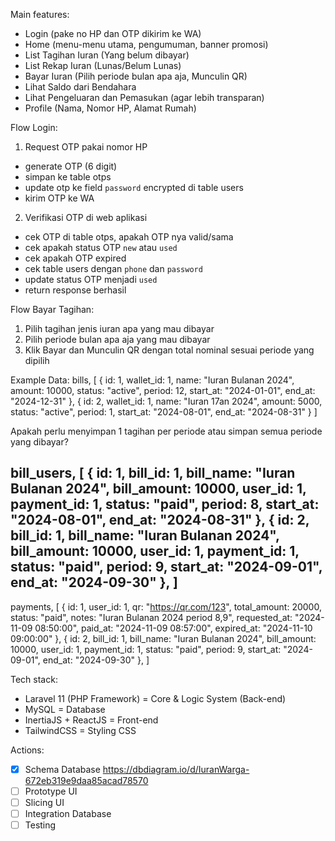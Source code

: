 Main features:
- Login (pake no HP dan OTP dikirim ke WA)
- Home (menu-menu utama, pengumuman, banner promosi)
- List Tagihan Iuran (Yang belum dibayar)
- List Rekap Iuran (Lunas/Belum Lunas)
- Bayar Iuran (Pilih periode bulan apa aja, Munculin QR)
- Lihat Saldo dari Bendahara
- Lihat Pengeluaran dan Pemasukan (agar lebih transparan)
- Profile (Nama, Nomor HP, Alamat Rumah)

Flow Login:
1. Request OTP pakai nomor HP
  - generate OTP (6 digit)
  - simpan ke table otps
  - update otp ke field `password` encrypted di table users
  - kirim OTP ke WA
2. Verifikasi OTP di web aplikasi
  - cek OTP di table otps, apakah OTP nya valid/sama
  - cek apakah status OTP `new` atau `used`
  - cek apakah OTP expired
  - cek table users dengan `phone` dan `password`
  - update status OTP menjadi `used`
  - return response berhasil

Flow Bayar Tagihan:
1. Pilih tagihan jenis iuran apa yang mau dibayar
2. Pilih periode bulan apa aja yang mau dibayar
3. Klik Bayar dan Munculin QR dengan total nominal sesuai periode yang dipilih

Example Data:
bills,
[
  {
    id: 1,
    wallet_id: 1,
    name: "Iuran Bulanan 2024",
    amount: 10000,
    status: "active",
    period: 12,
    start_at: "2024-01-01",
    end_at: "2024-12-31"
  },
  {
    id: 2,
    wallet_id: 1,
    name: "Iuran 17an 2024",
    amount: 5000,
    status: "active",
    period: 1,
    start_at: "2024-08-01",
    end_at: "2024-08-31"
  }
]

Apakah perlu menyimpan 1 tagihan per periode atau simpan semua periode yang dibayar?

bill_users,
[
  {
    id: 1,
    bill_id: 1,
    bill_name: "Iuran Bulanan 2024",
    bill_amount: 10000,
    user_id: 1,
    payment_id: 1,
    status: "paid",
    period: 8,
    start_at: "2024-08-01",
    end_at: "2024-08-31"
  },
  {
    id: 2,
    bill_id: 1,
    bill_name: "Iuran Bulanan 2024",
    bill_amount: 10000,
    user_id: 1,
    payment_id: 1,
    status: "paid",
    period: 9,
    start_at: "2024-09-01",
    end_at: "2024-09-30"
  },
]
-----
payments,
[
  {
    id: 1,
    user_id: 1,
    qr: "https://qr.com/123",
    total_amount: 20000,
    status: "paid",
    notes: "Iuran Bulanan 2024 period 8,9",
    requested_at: "2024-11-09 08:50:00",
    paid_at: "2024-11-09 08:57:00",
    expired_at: "2024-11-10 09:00:00"
  },
  {
    id: 2,
    bill_id: 1,
    bill_name: "Iuran Bulanan 2024",
    bill_amount: 10000,
    user_id: 1,
    payment_id: 1,
    status: "paid",
    period: 9,
    start_at: "2024-09-01",
    end_at: "2024-09-30"
  },
]

Tech stack:
- Laravel 11 (PHP Framework) = Core & Logic System (Back-end)
- MySQL = Database
- InertiaJS + ReactJS = Front-end
- TailwindCSS = Styling CSS

Actions:
- [x] Schema Database https://dbdiagram.io/d/IuranWarga-672eb319e9daa85acad78570
- [ ] Prototype UI
- [ ] Slicing UI
- [ ] Integration Database
- [ ] Testing